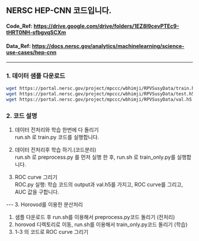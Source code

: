## NERSC HEP-CNN 코드입니다.  
#### Code_Ref: https://drive.google.com/drive/folders/1EZ8l9cevPTEc9-tHRT0NH-sfbgvqSCXm  
#### Data_Ref: https://docs.nersc.gov/analytics/machinelearning/science-use-cases/hep-cnn  
---
### 1. 데이터 샘플 다운로드  
```bash
wget https://portal.nersc.gov/project/mpccc/wbhimji/RPVSusyData/train.h5
wget https://portal.nersc.gov/project/mpccc/wbhimji/RPVSusyData/test.h5
wget https://portal.nersc.gov/project/mpccc/wbhimji/RPVSusyData/val.h5
```  

### 2. 코드 설명  
1) 데이터 전처리와 학습 한번에 다 돌리기  
run.sh 로 train.py 코드를 실행합니다.  

2) 데이터 전처리후 학습 하기.(코드분리)  
run.sh 로 preprocess.py 를 먼저 실행 한 후, run.sh 로 train_only.py를 실행합니다.  

3) ROC curve 그리기  
ROC.py 실행: 학습 코드의 output과 val.h5를 가지고, ROC curve를 그리고, AUC 값을 구합니다.

--- 3. Horovod를 이용한 분산처리  
1) 샘플 다운로드 후 run.sh를 이용해서 preprocess.py코드 돌리기 (전처리)  
2) horovod 디렉토리로 이동, run.sh를 이용해서 train_only.py코드 돌리기 (학습)  
3) 1-3 의 코드로 ROC curve 그리기

